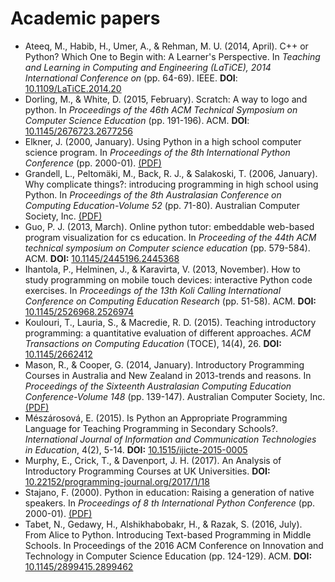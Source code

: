 # Academic papers

* Ateeq, M., Habib, H., Umer, A., & Rehman, M. U. (2014, April). C++ or Python? Which One to Begin with: A Learner's Perspective. In *Teaching and Learning in Computing and Engineering (LaTiCE), 2014 International Conference on* (pp. 64-69). IEEE. **DOI**: [10.1109/LaTiCE.2014.20](https://doi.org/10.1109/LaTiCE.2014.20)
* Dorling, M., & White, D. (2015, February). Scratch: A way to logo and python. In *Proceedings of the 46th ACM Technical Symposium on Computer Science Education* (pp. 191-196). ACM. **DOI**: [10.1145/2676723.2677256](https://doi.org/10.1145/2676723.2677256)
* Elkner, J. (2000, January). Using Python in a high school computer science program. In *Proceedings of the 8th International Python Conference* (pp. 2000-01). [(PDF)](http://ftp.python.org/workshops/2000-01/proceedings/papers/elkner/elkner.pdf)
* Grandell, L., Peltomäki, M., Back, R. J., & Salakoski, T. (2006, January). Why complicate things?: introducing programming in high school using Python. In *Proceedings of the 8th Australasian Conference on Computing Education-Volume 52* (pp. 71-80). Australian Computer Society, Inc. [(PDF)](http://crpit.scem.westernsydney.edu.au/confpapers/CRPITV52Grandell.pdf)
* Guo, P. J. (2013, March). Online python tutor: embeddable web-based program visualization for cs education. In *Proceeding of the 44th ACM technical symposium on Computer science education* (pp. 579-584). ACM. **DOI:** [10.1145/2445196.2445368](https://doi.org/10.1145/2445196.2445368)
* Ihantola, P., Helminen, J., & Karavirta, V. (2013, November). How to study programming on mobile touch devices: interactive Python code exercises. In *Proceedings of the 13th Koli Calling International Conference on Computing Education Research* (pp. 51-58). ACM. **DOI:** [10.1145/2526968.2526974](https://doi.org/10.1145/2526968.2526974)
* Koulouri, T., Lauria, S., & Macredie, R. D. (2015). Teaching introductory programming: a quantitative evaluation of different approaches. *ACM Transactions on Computing Education* (TOCE), 14(4), 26. **DOI:** [10.1145/2662412](https://doi.org/10.1145/2662412)
* Mason, R., & Cooper, G. (2014, January). Introductory Programming Courses in Australia and New Zealand in 2013-trends and reasons. In *Proceedings of the Sixteenth Australasian Computing Education Conference-Volume 148* (pp. 139-147). Australian Computer Society, Inc. [(PDF)](http://crpit.scem.westernsydney.edu.au/confpapers/CRPITV148Mason.pdf)
* Mészárosová, E. (2015). Is Python an Appropriate Programming Language for Teaching Programming in Secondary Schools?. *International Journal of Information and Communication Technologies in Education*, 4(2), 5-14. **DOI:** [10.1515/ijicte-2015-0005](https://doi.org/10.1515/ijicte-2015-0005)
* Murphy, E., Crick, T., & Davenport, J. H. (2017). An Analysis of Introductory Programming Courses at UK Universities. **DOI:** [10.22152/programming-journal.org/2017/1/18](https://doi.org/10.22152/programming-journal.org/2017/1/18)
* Stajano, F. (2000). Python in education: Raising a generation of native speakers. In *Proceedings of 8 th International Python Conference* (pp. 2000-01). [(PDF)](http://ftp.python.org/workshops/2000-01/proceedings/papers/stajano/stajano.pdf)
* Tabet, N., Gedawy, H., Alshikhabobakr, H., & Razak, S. (2016, July). From Alice to Python. Introducing Text-based Programming in Middle Schools. In Proceedings of the 2016 ACM Conference on Innovation and Technology in Computer Science Education (pp. 124-129). ACM. **DOI:** [10.1145/2899415.2899462](https://doi.org/10.1145/2899415.2899462)
